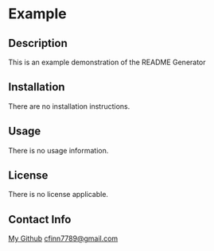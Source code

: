 # Example
  

  ## Description
  This is an example demonstration of the README Generator

  ## Installation
  There are no installation instructions.

  ## Usage
  There is no usage information.

  ## License
  There is no license applicable.

  ## Contact Info
  [My Github](https://github.com/cfinn7789)
  cfinn7789@gmail.com
